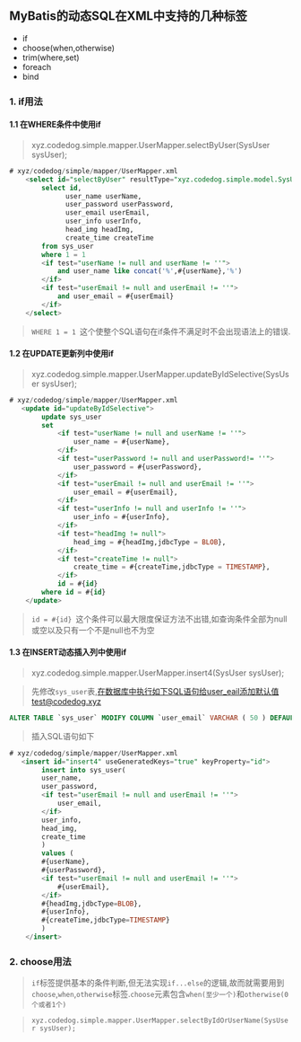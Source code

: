 ## MyBatis的动态SQL在XML中支持的几种标签 ##

* if
* choose(when,otherwise)
* trim(where,set)
* foreach
* bind

### 1. if用法 ###
#### 1.1 在WHERE条件中使用if ####
> xyz.codedog.simple.mapper.UserMapper.selectByUser(SysUser sysUser);
```SQL
# xyz/codedog/simple/mapper/UserMapper.xml
    <select id="selectByUser" resultType="xyz.codedog.simple.model.SysUser">
        select id,
              user_name userName,
              user_password userPassword,
              user_email userEmail,
              user_info userInfo,
              head_img headImg,
              create_time createTime
        from sys_user
        where 1 = 1
        <if test="userName != null and userName != ''">
            and user_name like concat('%',#{userName},'%')
        </if>
        <if test="userEmail != null and userEmail != ''">
            and user_email = #{userEmail}
        </if>
    </select>
```
> `WHERE 1 = 1 `这个使整个SQL语句在if条件不满足时不会出现语法上的错误.

#### 1.2 在UPDATE更新列中使用if ####
> xyz.codedog.simple.mapper.UserMapper.updateByIdSelective(SysUser sysUser);
```SQL
# xyz/codedog/simple/mapper/UserMapper.xml
   <update id="updateByIdSelective">
        update sys_user
        set
            <if test="userName != null and userName != ''">
                user_name = #{userName},
            </if>
            <if test="userPassword != null and userPassword!= ''">
                user_password = #{userPassword},
            </if>
            <if test="userEmail != null and userEmail != ''">
                user_email = #{userEmail},
            </if>
            <if test="userInfo != null and userInfo != ''">
                user_info = #{userInfo},
            </if>
            <if test="headImg != null">
                head_img = #{headImg,jdbcType = BLOB},
            </if>
            <if test="createTime != null">
                create_time = #{createTime,jdbcType = TIMESTAMP},
            </if>
            id = #{id}
        where id = #{id}
    </update>
```
> `id = #{id} `这个条件可以最大限度保证方法不出错,如查询条件全部为null或空以及只有一个不是null也不为空

#### 1.3 在INSERT动态插入列中使用if ####
> xyz.codedog.simple.mapper.UserMapper.insert4(SysUser sysUser);

> 先修改`sys_user`表,在数据库中执行如下SQL语句给user_eail添加默认值test@codedog.xyz

```SQL
ALTER TABLE `sys_user` MODIFY COLUMN `user_email` VARCHAR ( 50 ) DEFAULT 'test@codedog.xyz' COMMENT '邮箱' AFTER `user_password`;
```
> 插入SQL语句如下
```SQL
# xyz/codedog/simple/mapper/UserMapper.xml
   <insert id="insert4" useGeneratedKeys="true" keyProperty="id">
        insert into sys_user(
        user_name,
        user_password,
        <if test="userEmail != null and userEmail != ''">
            user_email,
        </if>
        user_info,
        head_img,
        create_time
        )
        values (
        #{userName},
        #{userPassword},
        <if test="userEmail != null and userEmail != ''">
            #{userEmail},
        </if>
        #{headImg,jdbcType=BLOB},
        #{userInfo},
        #{createTime,jdbcType=TIMESTAMP}
        )
    </insert>
 ```
 
### 2. choose用法 ###
> `if`标签提供基本的条件判断,但无法实现`if...else`的逻辑,故而就需要用到`choose`,`when`,`otherwise`标签.`choose`元素包含`when(至少一个)`和`otherwise(0个或者1个)`

> `xyz.codedog.simple.mapper.UserMapper.selectByIdOrUserName(SysUser sysUser);`
